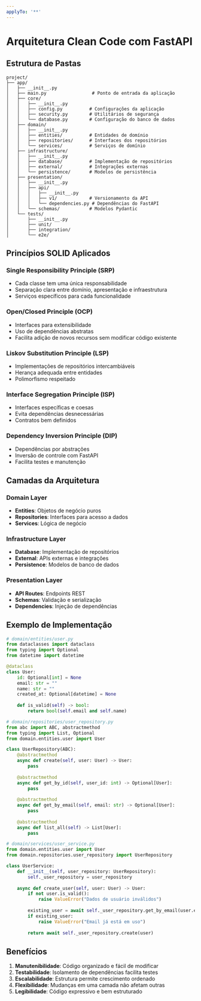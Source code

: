 ```yaml
---
applyTo: '**'
---
```


# Arquitetura Clean Code com FastAPI

## Estrutura de Pastas

```
project/
├── app/
│   ├── __init__.py
│   ├── main.py                 # Ponto de entrada da aplicação
│   ├── core/
│   │   ├── __init__.py
│   │   ├── config.py          # Configurações da aplicação
│   │   ├── security.py        # Utilitários de segurança
│   │   └── database.py        # Configuração do banco de dados
│   ├── domain/
│   │   ├── __init__.py
│   │   ├── entities/          # Entidades de domínio
│   │   ├── repositories/      # Interfaces dos repositórios
│   │   └── services/          # Serviços de domínio
│   ├── infrastructure/
│   │   ├── __init__.py
│   │   ├── database/          # Implementação de repositórios
│   │   ├── external/          # Integrações externas
│   │   └── persistence/       # Modelos de persistência
│   ├── presentation/
│   │   ├── __init__.py
│   │   ├── api/
│   │   │   ├── __init__.py
│   │   │   ├── v1/            # Versionamento da API
│   │   │   └── dependencies.py # Dependências do FastAPI
│   │   └── schemas/           # Modelos Pydantic
│   └── tests/
│       ├── __init__.py
│       ├── unit/
│       ├── integration/
│       └── e2e/
```

## Princípios SOLID Aplicados

### Single Responsibility Principle (SRP)
- Cada classe tem uma única responsabilidade
- Separação clara entre domínio, apresentação e infraestrutura
- Serviços específicos para cada funcionalidade

### Open/Closed Principle (OCP)
- Interfaces para extensibilidade
- Uso de dependências abstratas
- Facilita adição de novos recursos sem modificar código existente

### Liskov Substitution Principle (LSP)
- Implementações de repositórios intercambiáveis
- Herança adequada entre entidades
- Polimorfismo respeitado

### Interface Segregation Principle (ISP)
- Interfaces específicas e coesas
- Evita dependências desnecessárias
- Contratos bem definidos

### Dependency Inversion Principle (DIP)
- Dependências por abstrações
- Inversão de controle com FastAPI
- Facilita testes e manutenção

## Camadas da Arquitetura

### Domain Layer
- **Entities**: Objetos de negócio puros
- **Repositories**: Interfaces para acesso a dados
- **Services**: Lógica de negócio

### Infrastructure Layer
- **Database**: Implementação de repositórios
- **External**: APIs externas e integrações
- **Persistence**: Modelos de banco de dados

### Presentation Layer
- **API Routes**: Endpoints REST
- **Schemas**: Validação e serialização
- **Dependencies**: Injeção de dependências

## Exemplo de Implementação

```python
# domain/entities/user.py
from dataclasses import dataclass
from typing import Optional
from datetime import datetime

@dataclass
class User:
    id: Optional[int] = None
    email: str = ""
    name: str = ""
    created_at: Optional[datetime] = None
    
    def is_valid(self) -> bool:
        return bool(self.email and self.name)

# domain/repositories/user_repository.py
from abc import ABC, abstractmethod
from typing import List, Optional
from domain.entities.user import User

class UserRepository(ABC):
    @abstractmethod
    async def create(self, user: User) -> User:
        pass
    
    @abstractmethod
    async def get_by_id(self, user_id: int) -> Optional[User]:
        pass
    
    @abstractmethod
    async def get_by_email(self, email: str) -> Optional[User]:
        pass
    
    @abstractmethod
    async def list_all(self) -> List[User]:
        pass

# domain/services/user_service.py
from domain.entities.user import User
from domain.repositories.user_repository import UserRepository

class UserService:
    def __init__(self, user_repository: UserRepository):
        self._user_repository = user_repository
    
    async def create_user(self, user: User) -> User:
        if not user.is_valid():
            raise ValueError("Dados de usuário inválidos")
        
        existing_user = await self._user_repository.get_by_email(user.email)
        if existing_user:
            raise ValueError("Email já está em uso")
        
        return await self._user_repository.create(user)
```

## Benefícios

1. **Manutenibilidade**: Código organizado e fácil de modificar
2. **Testabilidade**: Isolamento de dependências facilita testes
3. **Escalabilidade**: Estrutura permite crescimento ordenado
4. **Flexibilidade**: Mudanças em uma camada não afetam outras
5. **Legibilidade**: Código expressivo e bem estruturado
